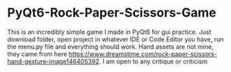# PyQt6-Rock-Paper-Scissors-Game
This is an incredibly simple game I made in PyQt6 for gui practice. Just download folder, open project in whatever IDE or Code Editor you have, run the menu.py file and everything should work. Hand assets are not mine, they came from here https://www.dreamstime.com/rock-paper-scissors-hand-gesture-image146405392. I am open to any critique or criticism
